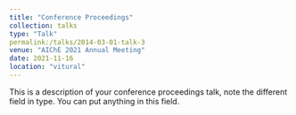 ```yaml
---
title: "Conference Proceedings"
collection: talks
type: "Talk"
permalink:/talks/2014-03-01-talk-3
venue: "AIChE 2021 Annual Meeting"
date: 2021-11-16
location: "vitural"
---
```


This is a description of your conference proceedings talk, note the different field in type. You can put anything in this field.
